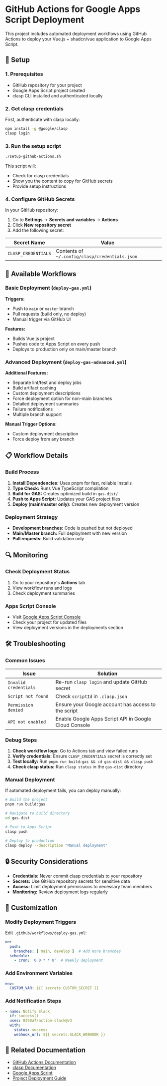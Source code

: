 # GitHub Actions for Google Apps Script Deployment

This project includes automated deployment workflows using GitHub Actions to deploy your Vue.js + shadcn/vue application to Google Apps Script.

## 🔧 Setup

### 1. Prerequisites

- GitHub repository for your project
- Google Apps Script project created
- clasp CLI installed and authenticated locally

### 2. Get clasp credentials

First, authenticate with clasp locally:

```bash
npm install -g @google/clasp
clasp login
```

### 3. Run the setup script

```bash
./setup-github-actions.sh
```

This script will:
- Check for clasp credentials
- Show you the content to copy for GitHub secrets
- Provide setup instructions

### 4. Configure GitHub Secrets

In your GitHub repository:

1. Go to **Settings** → **Secrets and variables** → **Actions**
2. Click **New repository secret**
3. Add the following secret:

| Secret Name | Value |
|-------------|-------|
| `CLASP_CREDENTIALS` | Contents of `~/.config/clasp/credentials.json` |

## 🚀 Available Workflows

### Basic Deployment (`deploy-gas.yml`)

**Triggers:**
- Push to `main` or `master` branch
- Pull requests (build only, no deploy)
- Manual trigger via GitHub UI

**Features:**
- Builds Vue.js project
- Pushes code to Apps Script on every push
- Deploys to production only on main/master branch

### Advanced Deployment (`deploy-gas-advanced.yml`)

**Additional Features:**
- Separate lint/test and deploy jobs
- Build artifact caching
- Custom deployment descriptions
- Force deployment option for non-main branches
- Detailed deployment summaries
- Failure notifications
- Multiple branch support

**Manual Trigger Options:**
- Custom deployment description
- Force deploy from any branch

## 📋 Workflow Details

### Build Process

1. **Install Dependencies:** Uses pnpm for fast, reliable installs
2. **Type Check:** Runs Vue TypeScript compilation
3. **Build for GAS:** Creates optimized build in `gas-dist/`
4. **Push to Apps Script:** Updates your GAS project files
5. **Deploy (main/master only):** Creates new deployment version

### Deployment Strategy

- **Development branches:** Code is pushed but not deployed
- **Main/Master branch:** Full deployment with new version
- **Pull requests:** Build validation only

## 🔍 Monitoring

### Check Deployment Status

1. Go to your repository's **Actions** tab
2. View workflow runs and logs
3. Check deployment summaries

### Apps Script Console

- Visit [Google Apps Script Console](https://script.google.com/)
- Check your project for updated files
- View deployment versions in the deployments section

## 🛠️ Troubleshooting

### Common Issues

| Issue | Solution |
|-------|----------|
| `Invalid credentials` | Re-run `clasp login` and update GitHub secret |
| `Script not found` | Check `scriptId` in `.clasp.json` |
| `Permission denied` | Ensure your Google account has access to the script |
| `API not enabled` | Enable Google Apps Script API in Google Cloud Console |

### Debug Steps

1. **Check workflow logs:** Go to Actions tab and view failed runs
2. **Verify credentials:** Ensure `CLASP_CREDENTIALS` secret is correctly set
3. **Test locally:** Run `pnpm run build:gas && cd gas-dist && clasp push`
4. **Check clasp status:** Run `clasp status` in the `gas-dist` directory

### Manual Deployment

If automated deployment fails, you can deploy manually:

```bash
# Build the project
pnpm run build:gas

# Navigate to build directory
cd gas-dist

# Push to Apps Script
clasp push

# Deploy to production
clasp deploy --description "Manual deployment"
```

## 🔒 Security Considerations

- **Credentials:** Never commit clasp credentials to your repository
- **Secrets:** Use GitHub repository secrets for sensitive data
- **Access:** Limit deployment permissions to necessary team members
- **Monitoring:** Review deployment logs regularly

## 📝 Customization

### Modify Deployment Triggers

Edit `.github/workflows/deploy-gas.yml`:

```yaml
on:
  push:
    branches: [ main, develop ]  # Add more branches
  schedule:
    - cron: '0 0 * * 0'  # Weekly deployment
```

### Add Environment Variables

```yaml
env:
  CUSTOM_VAR: ${{ secrets.CUSTOM_SECRET }}
```

### Add Notification Steps

```yaml
- name: Notify Slack
  if: success()
  uses: 8398a7/action-slack@v3
  with:
    status: success
    webhook_url: ${{ secrets.SLACK_WEBHOOK }}
```

## 🔗 Related Documentation

- [GitHub Actions Documentation](https://docs.github.com/en/actions)
- [clasp Documentation](https://github.com/google/clasp)
- [Google Apps Script](https://developers.google.com/apps-script)
- [Project Deployment Guide](./DEPLOYMENT.md)
